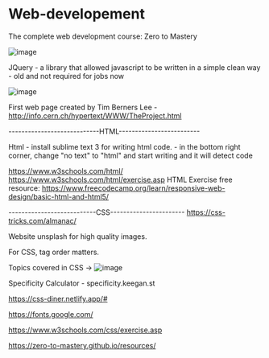 # Web-developement
The complete web development course: Zero to Mastery

![image](https://user-images.githubusercontent.com/49164733/115968306-91a18c80-a537-11eb-94ff-13a9b7c8cd48.png)

JQuery - a library that allowed javascript to be written in a simple clean way
       - old and not required for jobs now

![image](https://user-images.githubusercontent.com/49164733/115968349-dcbb9f80-a537-11eb-9a9c-e9821c331688.png)

First web page created by Tim Berners Lee - http://info.cern.ch/hypertext/WWW/TheProject.html

----------------------------HTML-------------------------

Html - install sublime text 3 for writing html code.
     - in the bottom right corner, change "no text" to "html" and start writing <html> and it will detect code
   
https://www.w3schools.com/html/ 
https://www.w3schools.com/html/exercise.asp
HTML Exercise free resource: https://www.freecodecamp.org/learn/responsive-web-design/basic-html-and-html5/

---------------------------CSS-----------------------
https://css-tricks.com/almanac/

Website unsplash for high quality images.

For CSS, tag order matters.

Topics covered in CSS ->
![image](https://user-images.githubusercontent.com/49164733/116448679-ad6ba200-a859-11eb-9f16-26f894cef70a.png)

Specificity Calculator - specificity.keegan.st

https://css-diner.netlify.app/#

https://fonts.google.com/

https://www.w3schools.com/css/exercise.asp

https://zero-to-mastery.github.io/resources/